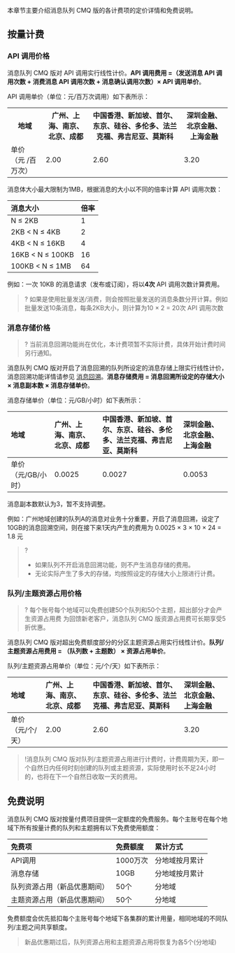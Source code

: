 本章节主要介绍消息队列 CMQ 版的各计费项的定价详情和免费说明。

## 按量计费

[](id:API)
### API 调用价格

消息队列 CMQ 版对 API 调用实行线性计价。**API 调用费用 =（发送消息 API 调用次数 + 消费消息 API 调用次数 + 消息确认调用次数）× API 调用单价**。

API 调用单价（单位：元/百万次调用）如下表所示：

<table><tr>
<th rowspan="2"><nobr>地域</nobr></th>
</tr><tr>
<th>广州、上海、南京、北京、成都</th>
<th>中国香港、新加坡、首尔、东京、硅谷、多伦多、法兰克福、弗吉尼亚、莫斯科</th>
<th>深圳金融、北京金融、上海金融</th>
</tr><tr>
<td>单价（元 /百万次）</td>
<td>2.00</td>
<td>2.60</td>
<td>3.20</td>
</tr>
</table>



消息体大小最大限制为1MB，根据消息的大小以不同的倍率计算 API 调用次数：

| 消息大小         | 倍率 |
| :--------------- | :--- |
| N ≤ 2KB          | 1    |
| 2KB < N ≤ 4KB    | 2    |
| 4KB < N ≤ 16KB   | 4    |
| 16KB < N ≤ 100KB | 16   |
| 100KB < N ≤ 1MB  | 64   |

例如：一次 10KB 的消息请求（发布或订阅），将以**4次** API 调用次数计算费用。

>? 如果是使用批量发送/消费，则会按照批量发送的消息条数分开计算。例如批量发送10条消息，每条2KB大小，则计算为10 × 2 = 20次 API 调用次数


[](id:msg)
### 消息存储价格

>? 当前消息回溯功能尚在优化，本计费项暂不实际计费，具体开始计费时间另行通知。

消息队列 CMQ 版对开启了消息回溯的队列所设定的消息存储上限实行线性计价，消息回溯功能详情请参见 [消息回溯](https://cloud.tencent.com/document/product/1496/61018)。**消息存储费用 = 消息回溯所设定的存储大小 × 消息副本数 × 消息存储单价**。

消息存储单价（单位：元/GB/小时）如下表所示：

| 地域               | 广州、上海、南京、北京、成都 | 中国香港、新加坡、首尔、东京、硅谷、多伦多、法兰克福、弗吉尼亚、莫斯科 | 深圳金融、北京金融、上海金融 |
| :----------------- | :--------------------------- | :----------------------------------------------------------- | :--------------------------- |
| 单价（元/GB/小时） | 0.0025                       | 0.0027                                                       | 0.0053                       |

消息副本数默认为3，暂不支持调整。

例如：广州地域创建的队列A的消息对业务十分重要，开启了消息回溯，设定了10GB的消息回溯空间，则在接下来1天内产生的费用为 0.0025 × 3 × 10 × 24 = 1.8 元

>?
>- 如果队列不开启消息回溯功能，则不产生消息存储的费用。
>- 无论实际产生了多大的存储，均按照设定的存储大小上限进行计费。


[](id:resource)
### 队列/主题资源占用价格

>? 每个账号每个地域可以免费创建50个队列和50个主题，超出部分才会产生资源占用费
> 为回馈新老客户，消息队列 CMQ 版资源占用费可长期享受5折优惠。

消息队列 CMQ 版对超出免费额度部分的分区主题资源占用实行线性计价。**队列/主题资源占用费用 = （队列数 + 主题数） × 资源占用单价**。

队列/主题资源占用单价（单位：元/个/天）如下表所示：

| 地域             | 广州、上海、南京、北京、成都 | 中国香港、新加坡、首尔、东京、硅谷、多伦多、法兰克福、弗吉尼亚、莫斯科 | 深圳金融、北京金融、上海金融 |
| :--------------- | :--------------------------- | :----------------------------------------------------------- | :--------------------------- |
| 单价（元/个/天） | 2.00                         | 2.60                                                         | 3.20                         |

>!消息队列 CMQ 版对队列/主题资源占用进行计费时，计费周期为天，即一个自然日内任何时刻创建的队列或主题资源，实际使用时长不足24小时的，也将在下一个自然日收取一天的费用。


## 免费说明

消息队列 CMQ 版对按量付费项目提供一定额度的免费服务。每个主账号在每个地域下所有按量计费的队列和主题拥有以下免费使用额度：

| 免费项            | 免费额度 | 累计方式       |
| :---------------- | :------- | :------------- |
| API调用           | 1000万次 | 分地域按月累计 |
| 消息存储          | 10GB     | 分地域按月累计 |
| 队列资源占用（新品优惠期间） | 50个    | 分地域 |
| 主题资源占用（新品优惠期间） | 50个    | 分地域 |

免费额度会优先抵扣每个主账号每个地域下各集群的累计用量，相同地域的不同队列/主题之间共享额度。
> 新品优惠期过后，队列资源占用和主题资源占用将恢复为各5个(分地域)



